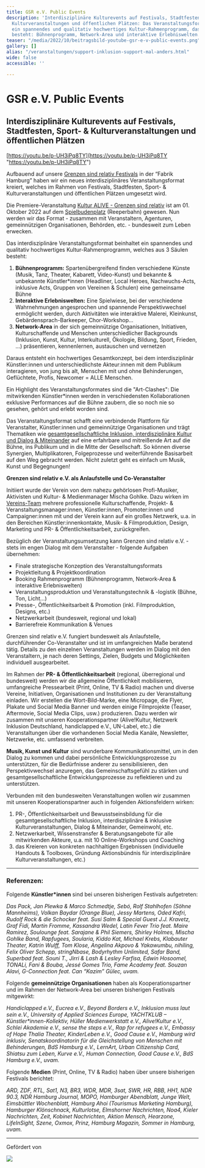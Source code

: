 ```yaml
---
title: GSR e.V. Public Events
description: 'Interdisziplinäre Kulturevents auf Festivals, Stadtfesten, Sport- &
  Kulturveranstaltungen und öffentlichen Plätzen: Das Veranstaltungsformat beinhaltet
  ein spannendes und qualitativ hochwertiges Kultur-Rahmenprogramm, das aus 3 Säulen
  besteht: Bühnenprogramm, Network-Area und interaktive Erlebniswelten.'
teaser: "/media/2022/10/beitragsbild-youtube-gsr-e-v-public-events.png"
gallery: []
alias: "/veranstaltungen/support-inklusion-support-mal-anders.html"
wide: false
accessible: ''

---
```

# GSR e.V. Public Events

## Interdisziplinäre Kulturevents auf Festivals, Stadtfesten, Sport- & Kulturveranstaltungen und öffentlichen Plätzen

[https://youtu.be/p-UH3iPq8TY](https://youtu.be/p-UH3iPq8TY "https://youtu.be/p-UH3iPq8TY")

Aufbauend auf unsere [Grenzen sind relativ Festivals](https://www.grenzensindrelativ.de/aktivitaeten/projekte-und-veranstaltungen/veranstaltungsformate-fuer-dein-event/review-grenzen-sind-relativ-festivals-2017-2019) in der “Fabrik Hamburg” haben wir ein neues interdisziplinäres Veranstaltungsformat kreiert, welches im Rahmen von Festivals, Stadtfesten, Sport- & Kulturveranstaltungen und öffentlichen Plätzen umgesetzt wird.

Die Premiere-Veranstaltung [Kultur ALIVE - Grenzen sind relativ](https://www.grenzensindrelativ.de/aktivitaeten/projekte-und-veranstaltungen/veranstaltungsformate-fuer-dein-event/kultur-alive-grenzen-sind-relativ-sa.1.10.22-spielbudenplatz-reeperbahn-hamburg) ist am 01. Oktober 2022 auf dem [Spielbudenplatz](https://spielbudenplatz.eu/) (Reeperbahn) gewesen. Nun werden wir das Format - zusammen mit Veranstaltern, Agenturen, gemeinnützigen Organisationen, Behörden, etc. - bundesweit zum Leben erwecken.

Das interdisziplinäre Veranstaltungsformat beinhaltet ein spannendes und qualitativ hochwertiges Kultur-Rahmenprogramm, welches aus 3 Säulen besteht:

1. **Bühnenprogramm:** Spartenübergreifend finden verschiedene Künste (Musik, Tanz, Theater, Kabarett, Video-Kunst) und bekannte & unbekannte Künstler*innen (Headliner, Local Heroes, Nachwuchs-Acts, inklusive Acts, Gruppen von Vereinen & Schulen) eine gemeinsame Bühne
2. **Interaktive Erlebniswelten:** Eine Spielwiese, bei der verschiedene Wahrnehmungen angesprochen und spannende Perspektivwechsel ermöglicht werden, durch Aktivitäten wie interaktive Malerei, Kleinkunst, Gebärdensprach-Barkeeper, Chor-Workshop...
3. **Network-Area** in der sich gemeinnützige Organisationen, Initiativen, Kulturschaffende und Menschen unterschiedlicher Backgrounds (Inklusion, Kunst, Kultur, Interkulturell, Ökologie, Bildung, Sport, Frieden, ...) präsentieren, kennenlernen, austauschen und vernetzen

Daraus entsteht ein hochwertiges Gesamtkonzept, bei dem interdisziplinär Künstler:innen und unterschiedlichste Akteur:innen mit dem Publikum interagieren, von jung bis alt, Menschen mit und ohne Behinderungen, Geflüchtete, Profis, Newcomer = ALLE Menschen.

Ein Highlight des Veranstaltungsformates sind die "Art-Clashes": Die mitwirkenden Künstler*innen werden in verschiedensten Kollaborationen exklusive Performances auf die Bühne zaubern, die so noch nie so gesehen, gehört und erlebt worden sind.

Das Veranstaltungsformat schafft eine verbindende Plattform für Veranstalter, Künstler:innen und gemeinnützige Organisationen und trägt Thematiken wie [gesamtgesellschaftliche Inklusion, interdisziplinäre Kultur und Dialog & Miteinander](https://www.grenzensindrelativ.de/ueber-uns/mission-und-vision) auf eine erfahrbare und mitreißende Art auf die Bühne, ins Publikum und in die Mitte der Gesellschaft. So können diverse Synergien, Multiplikatoren, Folgeprozesse und weiterführende Basisarbeit auf den Weg gebracht werden. Nicht zuletzt geht es einfach um Musik, Kunst und Begegnungen!

**Grenzen sind relativ e.V. als Anlaufstelle und Co-Veranstalter**

Initiiert wurde der Verein von dem nahezu gehörlosen Profi-Musiker, Aktivisten und Kultur- & Medienmanager Mischa Gohlke. Dazu wirken im [Vereins-Team](https://www.grenzensindrelativ.de/ueber-uns/das-team/alle) mehrere professionelle Kulturschaffende, Projekt- & Veranstaltungsmanager:innen, Künstler:innen, Promoter:innen und Campaigner:innen mit und der Verein kann auf ein großes Netzwerk, u.a. in den Bereichen Künstler:innenkontakte, Musik- & Filmproduktion, Design, Marketing und PR- & Öffentlichkeitsarbeit, zurückgreifen.

Bezüglich der Veranstaltungsumsetzung kann Grenzen sind relativ e.V. - stets im engen Dialog mit dem Veranstalter - folgende Aufgaben übernehmen:

* Finale strategische Konzeption des Veranstaltungsformats
* Projektleitung & Projektkoordination
* Booking Rahmenprogramm (Bühnenprogramm, Network-Area & interaktive Erlebniswelten)
* Veranstaltungsproduktion und Veranstaltungstechnik & -logistik (Bühne, Ton, Licht...)
* Presse-, Öffentlichkeitsarbeit & Promotion (inkl. Filmproduktion, Designs, etc.)
* Netzwerkarbeit (bundesweit, regional und lokal)
* Barrierefreie Kommunikation & Venues

Grenzen sind relativ e.V. fungiert bundesweit als Anlaufstelle, durchführender Co-Veranstalter und ist im umfangreichen Maße beratend tätig. Details zu den einzelnen Veranstaltungen werden im Dialog mit den Veranstaltern, je nach deren Settings, Zielen, Budgets und Möglichkeiten individuell ausgearbeitet.

Im Rahmen der **PR- & Öffentlichkeitsarbeit** (regional, überregional und bundesweit) werden wir die allgemeine Öffentlichkeit mobilisieren, umfangreiche Pressearbeit (Print, Online, TV & Radio) machen und diverse Vereine, Initiativen, Organisationen und Institutionen zu der Veranstaltung einladen. Wir erstellen die Wort-Bild-Marke, eine Micropage, die Flyer, Plakate und Social Media Banner und werden einige Filmprojekte (Teaser, Aftermovie, Social Media Clips, usw.) produzieren. Dazu werden wir zusammen mit unseren Kooperationspartner (Alive!Kultur, Netzwerk Inklusion Deutschland, handiclapped e.V., UN-Label, etc.) die Veranstaltungen über die vorhandenen Social Media Kanäle, Newsletter, Netzwerke, etc. umfassend verbreiten.

**Musik, Kunst und Kultur** sind wunderbare Kommunikationsmittel, um in den Dialog zu kommen und dabei persönliche Entwicklungsprozesse zu unterstützen, für die Bedürfnisse anderer zu sensibilisieren, den Perspektivwechsel anzuregen, das Gemeinschaftsgefühl zu stärken und gesamtgesellschaftliche Entwicklungsprozesse zu reflektieren und zu unterstützen.

Verbunden mit den bundesweiten Veranstaltungen wollen wir zusammen mit unseren Kooperationspartner auch in folgenden Aktionsfeldern wirken:

1. PR-, Öffentlichkeitsarbeit und Bewusstseinsbildung für die gesamtgesellschaftliche Inklusion, interdisziplinäre & inklusive Kulturveranstaltungen, Dialog & Miteinander, Gemeinwohl, etc.
2. Netzwerkarbeit, Wissenstransfer & Beratungsangebote für alle mitwirkenden Akteure, u.a. mit 10 Online-Workshops und Coaching
3. das Kreieren von konkreten nachhaltigen Ergebnissen (individuelle Handouts & Toolboxes, Gründung Aktionsbündnis für interdisziplinäre Kulturveranstaltungen, etc.)

***

### **Referenzen:**

Folgende **Künstler*innen** sind bei unseren bisherigen Festivals aufgetreten:

_Das Pack, Jan Plewka & Marco Schmedtje, Sebó, Rolf Stahlhofen (Söhne Mannheims), Volkan Baydar (Orange Blue), Jessy Martens, Oded Kafri, Rudolf Rock & die Schocker feat. Susi Salm & Special Guest J.J. Kravetz, Graf Fidi, Martin Fromme, Kassandra Wedel, Latin Fever Trio feat. Maire Ramirez, Soulounge feat. Sarajane & Phil Siemers, Shirley Holmes, Mischa Gohlke Band, Rapfugees, Soularia, Kiddo Kat, Michael Krebs, Klabauter Theater, Katrin Wulff, Tom Klose, Angelina Akpovo & Yakawumbu, nihiling, Felix Oliver Schepp, stringNbase, Bodyrhythm Unlimited, Safar Band, Superbad feat. Souni T., Jirri & Lash & Lesley Farfisa, Edwin Hosoomel, TONALi, Fani & Bouba, Jessé Gomes Trio, Fame Academy feat. Souzan Alavi, G-Connection feat. Can “Kazim” Gülec, uvam._

Folgende **gemeinnützige Organisationen** haben als Kooperationspartner und im Rahmen der Network-Area bei unseren bisherigen Festivals mitgewirkt:

_Handiclapped e.V., Eucrea e.V., Beyond Borders e.V., Inklusion muss laut sein e.V., University of Applied Sciences Europe, YACHTKLUB – Künstler*innen-Kollektiv, Hüller Medienwerkstatt e.V., Alive!Kultur e.V., Schlei Akademie e.V., sense the steps e.V., Rap for refugees e.V., Embassy of Hope Thalia Theater, KinderLeben e.V., Good Cause e.V., Hamburg wird inklusiv, Senatskoordinatorin für die Gleichstellung von Menschen mit Behinderungen, BdS Hamburg e.V., LernArt, Urban Citizenship Card,  Shiatsu zum Leben, Kurve e.V., Human Connection, Good Cause e.V., BdS Hamburg e.V., uvam._

Folgende **Medien** (Print, Online, TV & Radio) haben über unsere bisherigen Festivals berichtet:

_ARD, ZDF, RTL, Sat1, N3, BR3, WDR, MDR, 3sat, SWR, HR, RBB, HH1, NDR 90.3, NDR Hamburg Journal, MOPO, Hamburger Abendblatt, Junge Welt, Eimsbüttler Wochenblatt, Hamburg Ahoi (Tourismus Marketing Hamburg), Hamburger Klönschnack, Kulturlotse, Elmshorner Nachrichten, Noa4, Kieler Nachrichten, Zeit, Kobinet Nachrichten, Aktion Mensch, Hearzone, LifeInSight, Szene, Oxmox, Prinz, Hamburg Magazin, Sommer in Hamburg, uvam._

***

Gefördert von

![](/media/2021/07/20170919100223-aktion_mensch_logo.svg)